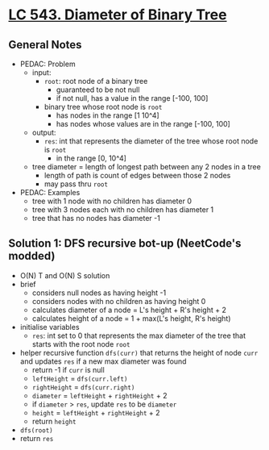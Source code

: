 # [LC 543. Diameter of Binary Tree](https://leetcode.com/problems/diameter-of-binary-tree/)

## General Notes

- PEDAC: Problem
  - input:
    - `root`: root node of a binary tree
      - guaranteed to be not null
      - if not null, has a value in the range \[-100, 100]
    - binary tree whose root node is `root`
      - has nodes in the range \[1 10^4]
      - has nodes whose values are in the range \[-100, 100]
  - output:
    - `res`: int that represents the diameter of the tree whose root node is `root`
      - in the range \[0, 10^4]
  - tree diameter = length of longest path between any 2 nodes in a tree
    - length of path is count of edges between those 2 nodes
    - may pass thru `root`
- PEDAC: Examples
  - tree with 1 node with no children has diameter 0
  - tree with 3 nodes each with no children has diameter 1
  - tree that has no nodes has diameter -1

## Solution 1: DFS recursive bot-up (NeetCode's modded)

- O(N) T and O(N) S solution
- brief
  - considers null nodes as having height -1
  - considers nodes with no children as having height 0
  - calculates diameter of a node = L's height + R's height + 2
  - calculates height of a node = 1 + max(L's height, R's height)
- initialise variables
  - `res`: int set to 0 that represents the max diameter of the tree that starts with the root node `root`
- helper recursive function `dfs(curr)` that returns the height of node `curr` and updates `res` if a new max diameter was found
  - return -1 if `curr` is null
  - `leftHeight` = `dfs(curr.left)`
  - `rightHeight` = `dfs(curr.right)`
  - `diameter` = `leftHeight` + `rightHeight` + 2
  - if `diameter` > `res`, update `res` to be `diameter`
  - `height` = `leftHeight` + `rightHeight` + 2
  - return `height`
- `dfs(root)`
- return `res`

